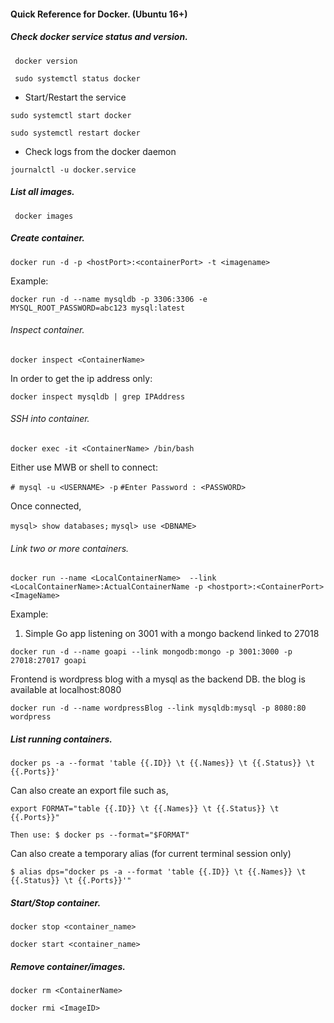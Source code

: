 #### Quick Reference for Docker.  (Ubuntu 16+)

##### Check docker service status and version.

` docker version`

` sudo systemctl status docker`

- Start/Restart the service

`sudo systemctl start docker`

`sudo systemctl restart docker`

- Check logs from the docker daemon

`journalctl -u docker.service`

##### List all images.

` docker images`

##### Create container.

`docker run -d -p <hostPort>:<containerPort> -t <imagename>`
  
Example:

`docker run -d --name mysqldb -p 3306:3306 -e MYSQL_ROOT_PASSWORD=abc123 mysql:latest`

###### Inspect container.

`docker inspect <ContainerName>`

In order to get the ip address only:

`docker inspect mysqldb | grep IPAddress`


###### SSH into container.

`docker exec -it <ContainerName> /bin/bash`

Either use MWB or shell to connect:

`# mysql -u <USERNAME> -p`
 `#Enter Password : <PASSWORD>`
 
 Once connected,
 
 `mysql> show databases;`
 `mysql> use <DBNAME>`


###### Link two or more containers.

`docker run --name <LocalContainerName> 
  --link <LocalContainerName>:ActualContainerName
  -p <hostport>:<ContainerPort>
  <ImageName>`
  
Example:

1. Simple Go app listening on 3001 with a mongo backend linked to 27018

`docker run -d --name goapi
    --link mongodb:mongo
    -p 3001:3000
    -p 27018:27017
    goapi`

Frontend is wordpress blog with a mysql as the backend DB. the blog is available at localhost:8080

`docker run -d --name wordpressBlog
    --link mysqldb:mysql
    -p 8080:80
    wordpress`
    

##### List running containers.

`docker ps -a --format 'table {{.ID}} \t {{.Names}} \t {{.Status}} \t {{.Ports}}'`

Can also create an export file such as,

`export FORMAT="table {{.ID}} \t {{.Names}} \t {{.Status}} \t {{.Ports}}"`

`Then use: $ docker ps --format="$FORMAT"`

Can also create a temporary alias (for current terminal session only)

`$ alias dps="docker ps -a --format 'table {{.ID}} \t {{.Names}} \t {{.Status}} \t {{.Ports}}'"`


##### Start/Stop container.

`docker stop <container_name>`

`docker start <container_name>`

##### Remove container/images.

`docker rm <ContainerName>`
  
`docker rmi <ImageID>`
  



